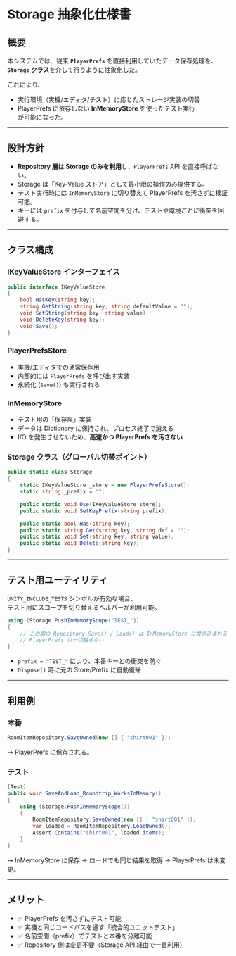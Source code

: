 # Storage 抽象化仕様書

## 概要

本システムでは、従来 **`PlayerPrefs`** を直接利用していたデータ保存処理を、  
**`Storage` クラス**を介して行うように抽象化した。

これにより、

- 実行環境（実機/エディタ/テスト）に応じたストレージ実装の切替
- PlayerPrefs に依存しない **InMemoryStore** を使ったテスト実行  
  が可能になった。

---

## 設計方針

- **Repository 層は Storage のみを利用**し、`PlayerPrefs` API を直接呼ばない。
- Storage は「Key-Value ストア」として最小限の操作のみ提供する。
- テスト実行時には `InMemoryStore` に切り替えて PlayerPrefs を汚さずに検証可能。
- キーには `prefix` を付与して名前空間を分け、テストや環境ごとに衝突を回避する。

---

## クラス構成

### IKeyValueStore インターフェイス

```csharp
public interface IKeyValueStore
{
    bool HasKey(string key);
    string GetString(string key, string defaultValue = "");
    void SetString(string key, string value);
    void DeleteKey(string key);
    void Save();
}
```

### PlayerPrefsStore

- 実機/エディタでの通常保存用
- 内部的には `PlayerPrefs` を呼び出す実装
- 永続化 (`Save()`) も実行される

### InMemoryStore

- テスト用の「保存風」実装
- データは Dictionary に保持され、プロセス終了で消える
- I/O を発生させないため、**高速かつ PlayerPrefs を汚さない**

### Storage クラス（グローバル切替ポイント）

```csharp
public static class Storage
{
    static IKeyValueStore _store = new PlayerPrefsStore();
    static string _prefix = "";

    public static void Use(IKeyValueStore store);
    public static void SetKeyPrefix(string prefix);

    public static bool Has(string key);
    public static string Get(string key, string def = "");
    public static void Set(string key, string value);
    public static void Delete(string key);
}
```

---

## テスト用ユーティリティ

`UNITY_INCLUDE_TESTS` シンボルが有効な場合、  
テスト用にスコープを切り替えるヘルパーが利用可能。

```csharp
using (Storage.PushInMemoryScope("TEST_"))
{
    // この間の Repository.Save() / Load() は InMemoryStore に書き込まれる
    // PlayerPrefs は一切触らない
}
```

- `prefix = "TEST_"` により、本番キーとの衝突を防ぐ
- `Dispose()` 時に元の Store/Prefix に自動復帰

---

## 利用例

### 本番

```csharp
RoomItemRepository.SaveOwned(new [] { "shirt001" });
```

→ PlayerPrefs に保存される。

### テスト

```csharp
[Test]
public void SaveAndLoad_Roundtrip_WorksInMemory()
{
    using (Storage.PushInMemoryScope())
    {
        RoomItemRepository.SaveOwned(new [] { "shirt001" });
        var loaded = RoomItemRepository.LoadOwned();
        Assert.Contains("shirt001", loaded.items);
    }
}
```

→ InMemoryStore に保存 → ロードでも同じ結果を取得 → PlayerPrefs は未変更。

---

## メリット

- ✅ PlayerPrefs を汚さずにテスト可能
- ✅ 実機と同じコードパスを通す「統合的ユニットテスト」
- ✅ 名前空間（prefix）でテストと本番を分離可能
- ✅ Repository 側は変更不要（Storage API 経由で一貫利用）
